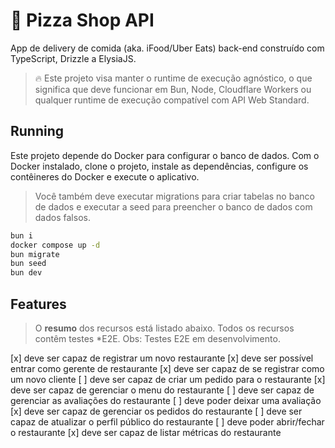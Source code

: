 # 🍕 Pizza Shop API

App de delivery de comida (aka. iFood/Uber Eats) back-end construído com TypeScript, Drizzle a ElysiaJS.

> 🔥 Este projeto visa manter o runtime de execução agnóstico, o que significa que deve funcionar em Bun, Node, Cloudflare Workers ou qualquer runtime de execução compatível com API Web Standard.

## Running

Este projeto depende do Docker para configurar o banco de dados. Com o Docker instalado, clone o projeto, instale as dependências, configure os contêineres do Docker e execute o aplicativo.

> Você também deve executar migrations para criar tabelas no banco de dados e executar a seed para preencher o banco de dados com dados falsos.

```sh
bun i
docker compose up -d
bun migrate
bun seed
bun dev
```

## Features

> O **resumo** dos recursos está listado abaixo. Todos os recursos contêm testes *E2E.
> Obs: Testes E2E em desenvolvimento.

[x] deve ser capaz de registrar um novo restaurante
[x] deve ser possível entrar como gerente de restaurante
[x] deve ser capaz de se registrar como um novo cliente
[ ] deve ser capaz de criar um pedido para o restaurante
[x] deve ser capaz de gerenciar o menu do restaurante
[ ] deve ser capaz de gerenciar as avaliações do restaurante
[ ] deve poder deixar uma avaliação
[x] deve ser capaz de gerenciar os pedidos do restaurante
[ ] deve ser capaz de atualizar o perfil público do restaurante
[ ] deve poder abrir/fechar o restaurante
[x] deve ser capaz de listar métricas do restaurante
